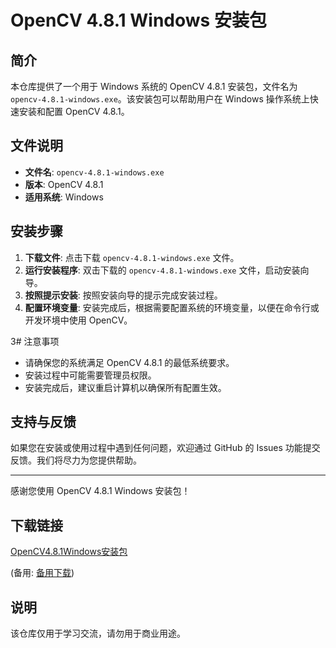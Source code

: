 # OpenCV 4.8.1 Windows 安装包

## 简介

本仓库提供了一个用于 Windows 系统的 OpenCV 4.8.1 安装包，文件名为 `opencv-4.8.1-windows.exe`。该安装包可以帮助用户在 Windows 操作系统上快速安装和配置 OpenCV 4.8.1。

## 文件说明

- **文件名**: `opencv-4.8.1-windows.exe`
- **版本**: OpenCV 4.8.1
- **适用系统**: Windows

## 安装步骤

1. **下载文件**: 点击下载 `opencv-4.8.1-windows.exe` 文件。
2. **运行安装程序**: 双击下载的 `opencv-4.8.1-windows.exe` 文件，启动安装向导。
3. **按照提示安装**: 按照安装向导的提示完成安装过程。
4. **配置环境变量**: 安装完成后，根据需要配置系统的环境变量，以便在命令行或开发环境中使用 OpenCV。

3# 注意事项

- 请确保您的系统满足 OpenCV 4.8.1 的最低系统要求。
- 安装过程中可能需要管理员权限。
- 安装完成后，建议重启计算机以确保所有配置生效。

## 支持与反馈

如果您在安装或使用过程中遇到任何问题，欢迎通过 GitHub 的 Issues 功能提交反馈。我们将尽力为您提供帮助。

---

感谢您使用 OpenCV 4.8.1 Windows 安装包！

## 下载链接
[OpenCV4.8.1Windows安装包](https://pan.quark.cn/s/b09e5dc52e90) 

(备用: [备用下载](https://pan.baidu.com/s/1GQl5AooxVzJbhJXNuqw1Hw?pwd=1234))

## 说明

该仓库仅用于学习交流，请勿用于商业用途。

